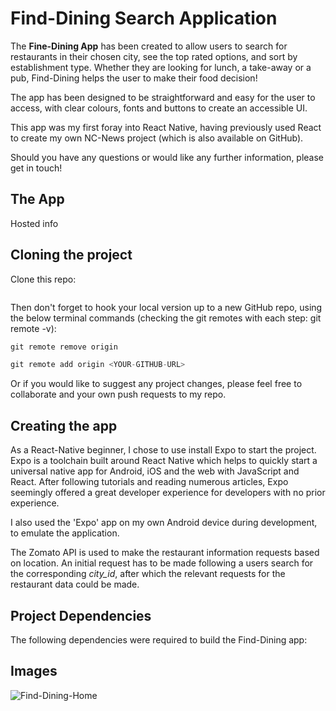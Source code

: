# Find-Dining Search Application

The **Fine-Dining App** has been created to allow users to search for restaurants in their chosen city, see the top rated options, and sort by establishment type. Whether they are looking for lunch, a take-away or a pub, Find-Dining helps the user to make their food decision!

The app has been designed to be straightforward and easy for the user to access, with clear colours, fonts and buttons to create an accessible UI.

This app was my first foray into React Native, having previously used React to create my own NC-News project (which is also available on GitHub).

Should you have any questions or would like any further information, please get in touch!

## The App

Hosted info

## Cloning the project

Clone this repo:

```js
```

Then don't forget to hook your local version up to a new GitHub repo, using the below terminal commands (checking the git remotes with each step: git remote -v):

```js
git remote remove origin

git remote add origin <YOUR-GITHUB-URL>
```

Or if you would like to suggest any project changes, please feel free to collaborate and your own push requests to my repo.

## Creating the app

As a React-Native beginner, I chose to use install Expo to start the project. Expo is a toolchain built around React Native which helps to quickly start a universal native app for Android, iOS and the web with JavaScript and React. After following tutorials and reading numerous articles, Expo seemingly offered a great developer experience for developers with no prior experience.

I also used the 'Expo' app on my own Android device during development, to emulate the application.

The Zomato API is used to make the restaurant information requests based on location. An initial request has to be made following a users search for the corresponding _city_id_, after which the relevant requests for the restaurant data could be made.

## Project Dependencies

The following dependencies were required to build the Find-Dining app:

## Images

![Find-Dining-Home](https://user-images.githubusercontent.com/57372099/80339191-03c49000-8856-11ea-9232-69c30f60fed5.png)
